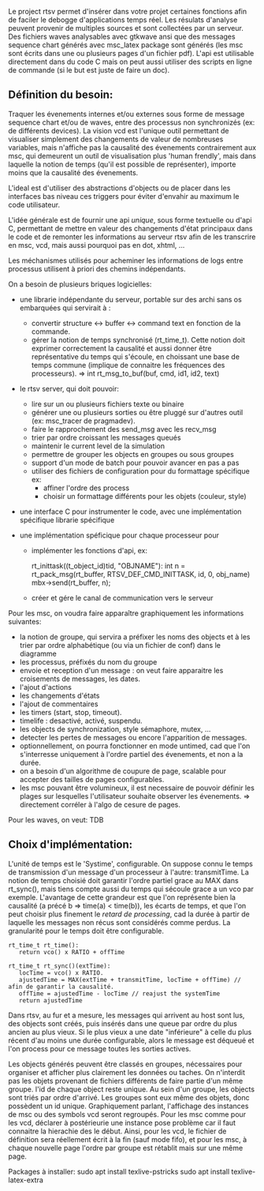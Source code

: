 Le project rtsv permet d'insérer dans votre projet certaines fonctions afin de faciler le debogge d'applications temps réel. Les résulats d'analyse peuvent provenir de multiples sources et sont collectées par un serveur. Des fichiers waves analysables avec gtkwave ansi que des messages sequence chart générés avec msc_latex package sont générés (les msc sont écrits dans une ou plusieurs pages d'un fichier pdf). L'api est utilisable directement dans du code C mais on peut aussi utiliser des scripts en ligne de commande (si le but est juste de faire un doc).

Définition du besoin:
---------------------
Traquer les évenements internes et/ou externes sous forme de message sequence chart et/ou de waves, entre des processus non synchronizés (ex: de différents devices). La vision vcd est l'unique outil permettant de visualiser simplement des changements de valeur de nombreuses variables, mais n'affiche pas la causalité des évenements contrairement aux msc, qui demeurent un outil de visualisation plus 'human frendly', mais dans laquelle la notion de temps (qu'il est possible de représenter), importe moins que la causalité des évenements.

L'ideal est d'utiliser des abstractions d'objects ou de placer dans les interfaces bas niveau ces triggers pour éviter d'envahir au maximum le code utilisateur.

L'idée générale est de fournir une api *unique*, sous forme textuelle ou d'api C, permettant de mettre en valeur des changements d'état principaux dans le code et de remonter les informations au serveur rtsv afin de les transcrire en msc, vcd, mais aussi pourquoi pas en dot, xhtml, ... 

Les méchanismes utilisés pour acheminer les informations de logs entre processus utilisent à priori des chemins indépendants.

On a besoin de plusieurs briques logicielles:
   - une librarie indépendante du serveur, portable sur des archi sans os embarquées qui servirait à :
      * convertir structure <-> buffer <-> command text en fonction de la commande.
      * gérer la notion de temps synchronisé (rt_time_t). Cette notion doit exprimer correctement la causalité et aussi donner être représentative du
        temps qui s'écoule, en choissant une base de temps commune (implique de connaitre les fréquences des processeurs).
      => int rt_msg_to_buf(buf, cmd, id1, id2, text)

   - le rtsv server, qui doit pouvoir:
      * lire sur un ou plusieurs fichiers texte ou binaire
      * générer une ou plusieurs sorties ou être pluggé sur d'autres outil (ex: msc_tracer de pragmadev).
      * faire le rapprochement des send_msg avec les recv_msg
      * trier par ordre croissant les messages queués
      * maintenir le current level de la simulation
      * permettre de grouper les objects en groupes ou sous groupes
      * support d'un mode de batch pour pouvoir avancer en pas a pas
      * utiliser des fichiers de configuration pour du formattage spécifique ex:
         * affiner l'ordre des process
         * choisir un formattage différents pour les objets (couleur, style)

   - une interface C pour instrumenter le code, avec une implémentation spécifique librarie spécifique
   - une implémentation spéficique pour chaque processeur pour
      * implémenter les fonctions d'api, ex:

          rt_inittask((t_object_id)tid, "OBJNAME"):
               int n = rt_pack_msg(rt_buffer, RTSV_DEF_CMD_INITTASK, id, 0, obj_name)
               mbx->send(rt_buffer, n);

      * créer et gére le canal de communication vers le serveur

Pour les msc, on voudra faire apparaître graphiquement les informations suivantes:
  - la notion de groupe, qui servira a préfixer les noms des objects et à les trier par ordre alphabétique (ou via un fichier de conf) dans le diagramme
  - les processus, préfixés du nom du groupe
  - envoie et reception d'un message : on veut faire apparaitre les croisements de messages, les dates.
  - l'ajout d'actions
  - les changements d'états
  - l'ajout de commentaires
  - les timers (start, stop, timeout).
  - timelife : desactivé, activé, suspendu.
  - les objects de synchronization, style sémaphore, mutex, ...
  - detecter les pertes de messages ou encore l'apparition de messages.
  - optionnellement, on pourra fonctionner en mode untimed, cad que l'on s'interresse uniquement
    à l'ordre partiel des évenements, et non a la durée.
  - on a besoin d'un algorithme de coupure de page, scalable pour accepter des tailles de pages configurables.
  - les msc pouvant être volumineux, il est necessaire de pouvoir définir les plages sur lesquelles l'utilisateur souhaite observer les évenements.
    => directement corréler à l'algo de cesure de pages.

Pour les waves, on veut: TDB

Choix d'implémentation:
-----------------------

L'unité de temps est le 'Systime', configurable. On suppose connu le temps de transmission d'un message d'un processeur à l'autre: transmitTime.
La notion de temps choisié doit garantir l'ordre partiel grace au MAX dans rt_sync(), mais tiens compte aussi du temps qui sécoule grace a un vco par exemple.
L'avantage de cette grandeur est que l'on représente bien la causalité (a précé b => time(a) < time(b)), les écarts de temps, et que l'on peut choisir plus finement le *retard de processing*, cad la durée à partir de laquelle les messages non récus sont considérés comme perdus. La granularité pour le temps doit être configurable.

    rt_time_t rt_time():
       return vco() x RATIO + offTime

    rt_time_t rt_sync()(extTime):
       locTime = vco() x RATIO.
       ajustedTime = MAX(extTime + transmitTime, locTime + offTime) // afin de garantir la causalité.
       offTime = ajustedTime - locTime // reajust the systemTime 
       return ajustedTime

Dans rtsv, au fur et a mesure, les messages qui arrivent au host sont lus, des objects sont créés, puis insérés dans une queue par ordre du plus ancien au plus vieux.
Si le plus vieux a une date "inférieure" à celle du plus récent d'au moins une durée configurable, alors le message est déqueué et l'on process pour ce message toutes les sorties actives.

Les objects générés peuvent être classés en groupes, nécessaires pour organiser et afficher plus clairement les données ou taches. On n'interdit pas les objets provenant de fichiers différents de faire partie d'un même groupe. l'id de chaque object reste unique. Au sein d'un groupe, les objects sont triés par ordre d'arrivé. Les groupes sont eux même des objets, donc possèdent un id unique. Graphiquement parlant, l'affichage des instances de msc ou des symbols vcd seront regroupés. Pour les msc comme pour les vcd, déclarer à postérieurie une instance pose problème car il faut connaitre la hierachie des le début. Ainsi, pour les vcd, le fichier de définition sera réellement écrit à la fin (sauf mode fifo), et pour les msc, à chaque nouvelle page l'ordre par groupe est rétablit mais sur une même page.


Packages à installer:
sudo apt install texlive-pstricks
sudo apt install texlive-latex-extra

